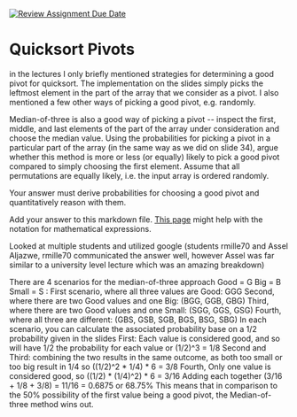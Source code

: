 [![Review Assignment Due Date](https://classroom.github.com/assets/deadline-readme-button-24ddc0f5d75046c5622901739e7c5dd533143b0c8e959d652212380cedb1ea36.svg)](https://classroom.github.com/a/IF3rQO50)
# Quicksort Pivots

in the lectures I only briefly mentioned strategies for determining a good pivot
for quicksort. The implementation on the slides simply picks the leftmost
element in the part of the array that we consider as a pivot. I also mentioned a
few other ways of picking a good pivot, e.g. randomly.

Median-of-three is also a good way of picking a pivot -- inspect the first,
middle, and last elements of the part of the array under consideration and
choose the median value. Using the probabilities for picking a pivot in a
particular part of the array (in the same way as we did on slide 34), argue
whether this method is more or less (or equally) likely to pick a good pivot
compared to simply choosing the first element. Assume that all permutations are
equally likely, i.e. the input array is ordered randomly.

Your answer must derive probabilities for choosing a good pivot and
quantitatively reason with them.

Add your answer to this markdown file. [This
page](https://docs.github.com/en/get-started/writing-on-github/working-with-advanced-formatting/writing-mathematical-expressions)
might help with the notation for mathematical expressions.

Looked at multiple students and utilized google (students rmille70 and Assel Aljazwe, rmille70 communicated the answer well, however Assel was far similar to a university level lecture which was an amazing breakdown)

There are 4 scenarios for the median-of-three approach Good = G Big = B Small = S :
    First scenario, where all three values are Good: GGG
    Second, where there are two Good values and one Big: (BGG, GGB, GBG)
    Third, where there are two Good values and one Small: (SGG, GGS, GSG)
    Fourth, where all three are different: (GBS, GSB, SGB, BGS, BSG, SBG)
In each scenario, you can calculate the associated probability base on a 1/2 probability given in the slides
    First: Each value is considered good, and so will have 1/2 the probability for each value or (1/2)^3 = 1/8
    Second and Third: combining the two results in the same outcome, as both too small or too big result in 1/4
    so  ((1/2)^2 * 1/4) * 6 = 3/8
    Fourth, Only one value is considered good, so ((1/2) * (1/4)^2) * 6 = 3/16
Adding each together (3/16 + 1/8 + 3/8) = 11/16 = 0.6875 or 68.75%
This means that in comparison to the 50% possibility of the first value being a good pivot, the Median-of-three method wins out.